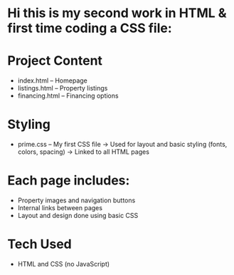 # Hi this is my second work in HTML & first time coding a CSS file:

# Project Content
- index.html – Homepage
- listings.html – Property listings
- financing.html – Financing options

# Styling
- prime.css – My first CSS file
-> Used for layout and basic styling (fonts, colors, spacing)
-> Linked to all HTML pages

# Each page includes:
- Property images and navigation buttons
- Internal links between pages
- Layout and design done using basic CSS

# Tech Used
- HTML and CSS (no JavaScript)

